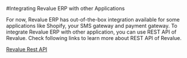 #Integrating Revalue ERP with other Applications

For now, Revalue ERP has out-of-the-box integration available for some applications like Shopify, your SMS gateway and payment gateway. To integrate Revalue ERP with other application, you can use REST API of Revalue. Check following links to learn more about REST API of Revalue.

[Revalue Rest API](http://revaluesoft.com/docs/user/en/guides/integration/rest_api.html)

<!-- markdown -->
